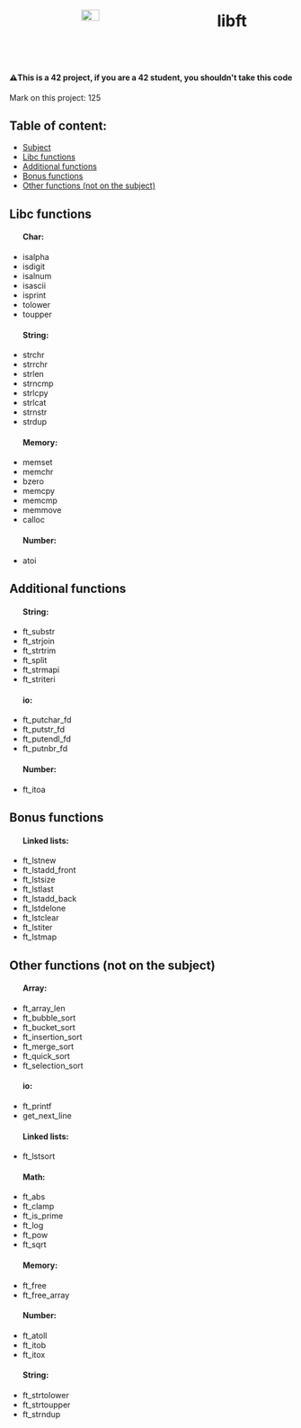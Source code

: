 <body>
	<header style="display: flex; align-items: center; justify-content: space-around">
		<img width="25%" src="https://avatars.githubusercontent.com/u/91893485?v=4"/>
		<h1>libft</h1>
	</header>
	<h4>⚠️This is a 42 project, if you are a 42 student, you shouldn't take this code </h4>
	<p>Mark on this project: 125</p>
	<h2>Table of content: </h2>
	<ul>
		<li><a href="https://cdn.intra.42.fr/pdf/pdf/64602/en.subject.pdf">Subject</a></li>
		<li><a href="#libc">Libc functions</a></li>
		<li><a href="#additional">Additional functions</a></li>
		<li><a href="#bonus">Bonus functions</a></li>
		<li><a href="#other">Other functions (not on the subject)</a></li>
	</ul>
	<h2 id="libc">Libc functions</h2>
	<ul>
		<h4>Char: </h4>
		<li>isalpha</li>
		<li>isdigit</li>
		<li>isalnum</li>
		<li>isascii</li>
		<li>isprint</li>
		<li>tolower</li>
		<li>toupper</li>
		<h4>String: </h4>
		<li>strchr</li>
		<li>strrchr</li>
		<li>strlen</li>
		<li>strncmp</li>
		<li>strlcpy</li>
		<li>strlcat</li>
		<li>strnstr</li>
		<li>strdup</li>
		<h4>Memory: </h4>
		<li>memset</li>
		<li>memchr</li>
		<li>bzero</li>
		<li>memcpy</li>
		<li>memcmp</li>
		<li>memmove</li>
		<li>calloc</li>
		<h4>Number: </h4>
		<li>atoi</li>
	</ul>
	<h2 id="additional">Additional functions</h2>
	<ul>
		<h4>String: </h4>
		<li>ft_substr</li>
		<li>ft_strjoin</li>
		<li>ft_strtrim</li>
		<li>ft_split</li>
		<li>ft_strmapi</li>
		<li>ft_striteri</li>
		<h4>io: </h4>
		<li>ft_putchar_fd</li>
		<li>ft_putstr_fd</li>
		<li>ft_putendl_fd</li>
		<li>ft_putnbr_fd</li>
		<h4>Number: </h4>
		<li>ft_itoa</li>
	</ul>
	<h2 id="bonus">Bonus functions</h2>
	<ul>
		<h4>Linked lists: </h4>
		<li>ft_lstnew</li>
		<li>ft_lstadd_front</li>
		<li>ft_lstsize</li>
		<li>ft_lstlast</li>
		<li>ft_lstadd_back</li>
		<li>ft_lstdelone</li>
		<li>ft_lstclear</li>
		<li>ft_lstiter</li>
		<li>ft_lstmap</li>
	</ul>
	<h2 id="other">Other functions (not on the subject)</h2>
	<ul>
        <h4>Array: </h4>
        <li>ft_array_len</li>
        <li>ft_bubble_sort</li>
        <li>ft_bucket_sort</li>
        <li>ft_insertion_sort</li>
        <li>ft_merge_sort</li>
        <li>ft_quick_sort</li>
        <li>ft_selection_sort</li>
		<h4>io: </h4>
		<li>ft_printf</li>
		<li>get_next_line</li>
        <h4>Linked lists: </h4>
		<li>ft_lstsort</li>
        <h4>Math: </h4>
        <li>ft_abs</li>
        <li>ft_clamp</li>
        <li>ft_is_prime</li>
        <li>ft_log</li>
        <li>ft_pow</li>
        <li>ft_sqrt</li>
		<h4>Memory: </h4>
		<li>ft_free</li>
		<li>ft_free_array</li>
        <h4>Number: </h4>
        <li>ft_atoll</li>
        <li>ft_itob</li>
        <li>ft_itox</li>
        <h4>String: </h4>
        <li>ft_strtolower</li>
        <li>ft_strtoupper</li>
        <li>ft_strndup</li>
	</ul>
</body>
